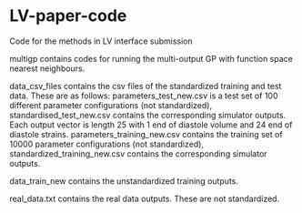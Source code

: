 # LV-paper-code
Code for the methods in LV interface submission

multigp contains codes for running the multi-output GP with function space nearest neighbours.

data_csv_files contains the csv files of the standardized training and test data. These are as follows: parameters_test_new.csv
is a test set of 100 different parameter configurations (not standardized), standardised_test_new.csv contains the 
corresponding simulator outputs. Each output vector is length 25 with 1 end of diastole volume and 24 end of diastole 
strains. 
parameters_training_new.csv contains the training set of 10000 parameter configurations (not standardized), 
standardized_training_new.csv contains the corresponding simulator outputs. 

data_train_new contains the unstandardized training outputs.

real_data.txt contains the real data outputs. These are not standardized.
